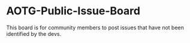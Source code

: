 # AOTG-Public-Issue-Board
This board is for community members to post issues that have not been identified by the devs.
